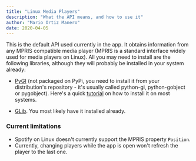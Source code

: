 ```yaml
---
title: "Linux Media Players"
description: "What the API means, and how to use it"
author: "Mario Ortiz Manero"
date: 2020-04-05
---
```


This is the default API used currently in the app. It obtains information from any MPRIS compatible media player (MPRIS is a standard interface widely used for media players on Linux). All you may need to install are the following libraries, although they will probably be installed in your system already:

* [PyGI](https://pygobject.readthedocs.io/en/latest/) (not packaged on PyPi, you need to install it from your distribution's repository - it's usually called python-gi, python-gobject or pygobject). Here's a quick [tutorial](https://pygobject.readthedocs.io/en/latest/getting_started.html) on how to install it on most systems.

* [GLib](https://developer.gnome.org/glib/). You most likely have it installed already.


### Current limitations
* Spotify on Linux doesn't currently support the MPRIS property `Position`.
* Currently, changing players while the app is open won't refresh the player to the last one.
